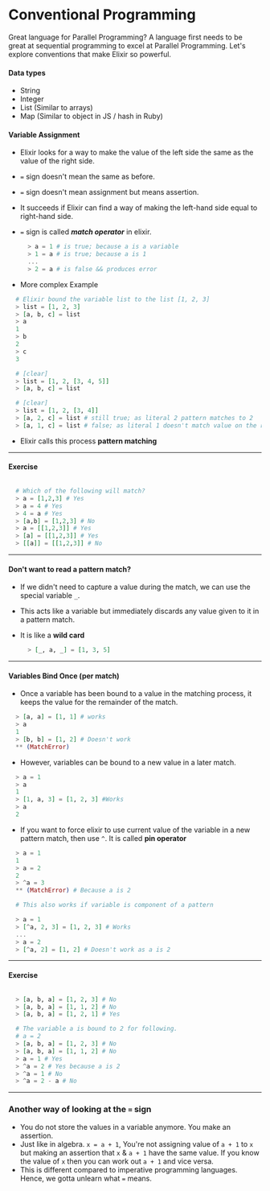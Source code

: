 # Conventional Programming

Great language for Parallel Programming? A language first needs to be great at sequential programming to excel at Parallel Programming. Let's explore conventions that make Elixir so powerful.

#### Data types
- String
- Integer
- List (Similar to arrays)
- Map (Similar to object in JS / hash in Ruby)

#### Variable Assignment
  - Elixir looks for a way to make the value of the left side the same as the value of the right side.
  - `=` sign doesn't mean the same as before.
  - `=` sign doesn't mean assignment but means assertion.
  - It succeeds if Elixir can find a way of making the left-hand side equal to right-hand side.
  - `=` sign is called ***match operator*** in elixir.

    ```elixir
      > a = 1 # is true; because a is a variable
      > 1 = a # is true; because a is 1
      ...
      > 2 = a # is false && produces error
    ```
  - More complex Example
  ```elixir
    # Elixir bound the variable list to the list [1, 2, 3]
    > list = [1, 2, 3]
    > [a, b, c] = list
    > a
    1
    > b
    2
    > c
    3

    # [clear]
    > list = [1, 2, [3, 4, 5]]
    > [a, b, c] = list

    # [clear]
    > list = [1, 2, [3, 4]]
    > [a, 2, c] = list # still true; as literal 2 pattern matches to 2
    > [a, 1, c] = list # false; as literal 1 doesn't match value on the right

  ```
  - Elixir calls this process **pattern matching**

---

#### Exercise

```elixir

  # Which of the following will match?
  > a = [1,2,3] # Yes
  > a = 4 # Yes
  > 4 = a # Yes
  > [a,b] = [1,2,3] # No
  > a = [[1,2,3]] # Yes
  > [a] = [[1,2,3]] # Yes
  > [[a]] = [[1,2,3]] # No

```

---

#### Don't want to read a pattern match?
- If we didn't need to capture a value during the match, we can use the special variable `_`.
- This acts like a variable but immediately discards any value given to it in a pattern match.
- It is like a **wild card**

  ```elixir
    > [_, a, _] = [1, 3, 5]
  ```

---

#### Variables Bind Once (per match)
- Once a variable has been bound to a value in the matching process, it keeps the value for the remainder of the match.
```elixir
  > [a, a] = [1, 1] # works
  > a
  1
  > [b, b] = [1, 2] # Doesn't work
  ** (MatchError)
```

- However, variables can be bound to a new value in a later match.
```elixir
  > a = 1
  > a
  1
  > [1, a, 3] = [1, 2, 3] #Works
  > a
  2
```

- If you want to force elixir to use current value of the variable in a new pattern match, then use `^`. It is called **pin operator**
```elixir
  > a = 1
  1
  > a = 2
  2
  > ^a = 3
  ** (MatchError) # Because a is 2

  # This also works if variable is component of a pattern

  > a = 1
  > [^a, 2, 3] = [1, 2, 3] # Works
  ...
  > a = 2
  > [^a, 2] = [1, 2] # Doesn't work as a is 2
```

---

#### Exercise
  ```elixir

    > [a, b, a] = [1, 2, 3] # No
    > [a, b, a] = [1, 1, 2] # No
    > [a, b, a] = [1, 2, 1] # Yes

    # The variable a is bound to 2 for following.
    # a = 2
    > [a, b, a] = [1, 2, 3] # No
    > [a, b, a] = [1, 1, 2] # No
    > a = 1 # Yes
    > ^a = 2 # Yes because a is 2
    > ^a = 1 # No
    > ^a = 2 - a # No
  ```

---

### Another way of looking at the `=` sign
- You do not store the values in a variable anymore. You make an assertion.
- Just like in algebra. `x = a + 1`, You're not assigning value of `a + 1` to `x` but making an assertion that `x` & `a + 1` have the same value. If you know the value of `x` then you can work out `a + 1` and vice versa.
- This is different compared to imperative programming languages. Hence, we gotta unlearn what `=` means.
